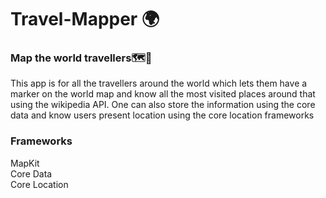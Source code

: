 # Travel-Mapper 🌍
### Map the world travellers🗺️📍
This app is for all the travellers around the world which lets them have a marker on the world map and know all the most visited places around that using the wikipedia API. One can also store the information using the core data and know users present location using the core location frameworks
### Frameworks 
MapKit<br />
Core Data<br />
Core Location
